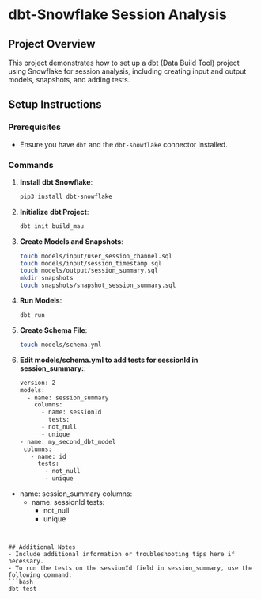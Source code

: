 
# dbt-Snowflake Session Analysis

## Project Overview
This project demonstrates how to set up a dbt (Data Build Tool) project using Snowflake for session analysis, including creating input and output models, snapshots, and adding tests.

## Setup Instructions

### Prerequisites
- Ensure you have `dbt` and the `dbt-snowflake` connector installed.

### Commands

1. **Install dbt Snowflake**:
   ```bash
   pip3 install dbt-snowflake
   ```

2. **Initialize dbt Project**:
   ```bash
   dbt init build_mau
   ```

3. **Create Models and Snapshots**:
   ```bash
   touch models/input/user_session_channel.sql
   touch models/input/session_timestamp.sql
   touch models/output/session_summary.sql
   mkdir snapshots
   touch snapshots/snapshot_session_summary.sql
   ```

4. **Run Models**:
   ```bash
   dbt run
   ```

5. **Create Schema File**:
   ```bash
   touch models/schema.yml
   ```
6. **Edit models/schema.yml to add tests for sessionId in session_summary:**:
   ```bash
   version: 2
   models:
     - name: session_summary
       columns:
         - name: sessionId
           tests:
         - not_null
         - unique
   - name: my_second_dbt_model
    columns:
      - name: id
        tests:
          - not_null
          - unique

  - name: session_summary
    columns:
      - name: sessionId
        tests:
          - not_null
          - unique

   ```


## Additional Notes
- Include additional information or troubleshooting tips here if necessary.
- To run the tests on the sessionId field in session_summary, use the following command:
 ```bash
   dbt test
   ```

